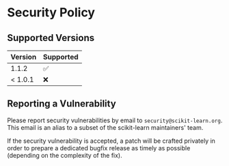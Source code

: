 # Security Policy

## Supported Versions

| Version   | Supported          |
| --------- | ------------------ |
| 1.1.2     | :white_check_mark: |
| < 1.0.1   | :x:                |

## Reporting a Vulnerability

Please report security vulnerabilities by email to `security@scikit-learn.org`.
This email is an alias to a subset of the scikit-learn maintainers' team.

If the security vulnerability is accepted, a patch will be crafted privately
in order to prepare a dedicated bugfix release as timely as possible (depending
on the complexity of the fix).
